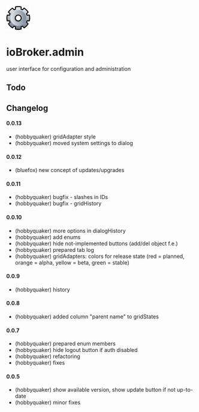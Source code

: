 ![Logo](admin/admin.png)

# ioBroker.admin

user interface for configuration and administration

## Todo


## Changelog

#### 0.0.13
* (hobbyquaker) gridAdapter style
* (hobbyquaker) moved system settings to dialog

#### 0.0.12
* (bluefox) new concept of updates/upgrades

#### 0.0.11
* (hobbyquaker) bugfix - slashes in IDs
* (hobbyquaker) bugfix - gridHistory 

#### 0.0.10
* (hobbyquaker) more options in dialogHistory
* (hobbyquaker) add enums
* (hobbyquaker) hide not-implemented buttons (add/del object f.e.)
* (hobbyquaker) prepared tab log
* (hobbyquaker) gridAdapters: colors for release state (red = planned, orange = alpha, yellow = beta, green = stable)

#### 0.0.9
* (hobbyquaker) history

#### 0.0.8
* (hobbyquaker) added column "parent name" to gridStates

#### 0.0.7
* (hobbyquaker) prepared enum members
* (hobbyquaker) hide logout button if auth disabled
* (hobbyquaker) refactoring
* (hobbyquaker) fixes

#### 0.0.5

* (hobbyquaker) show available version, show update button if not up-to-date
* (hobbyquaker) minor fixes

